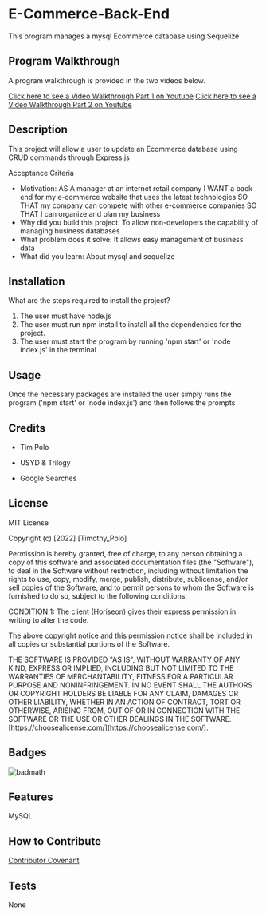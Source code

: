 # E-Commerce-Back-End

This program manages a mysql Ecommerce database using Sequelize


## Program Walkthrough

A program walkthrough is provided in the two videos below.

[Click here to see a Video Walkthrough Part 1 on Youtube](https://www.youtube.com/watch?v=OQ8SU1vlj4w)
[Click here to see a Video Walkthrough Part 2 on Youtube](https://www.youtube.com/watch?v=S7OvpjeLjDw)

## Description

This project will allow a user to update an Ecommerce database using CRUD commands through Express.js

Acceptance Criteria

- Motivation: 
AS A manager at an internet retail company
I WANT a back end for my e-commerce website that uses the latest technologies
SO THAT my company can compete with other e-commerce companies
SO THAT I can organize and plan my business
- Why did you build this project: 
To allow non-developers the capability of managing business databases
- What problem does it solve: 
It allows easy management of business data
- What did you learn: 
About mysql and sequelize


## Installation

What are the steps required to install the project? 

1. The user must have node.js
2. The user must run npm install to install all the dependencies for the project.
3. The user must start the program by running 'npm start' or 'node index.js' in the terminal

## Usage

Once the necessary packages are installed the user simply runs the program ('npm start' or 'node index.js') and then follows the prompts 

## Credits

- Tim Polo

- USYD & Trilogy

- Google Searches

## License

MIT License

Copyright (c) [2022] [Timothy_Polo]

Permission is hereby granted, free of charge, to any person obtaining a copy
of this software and associated documentation files (the "Software"), to deal
in the Software without restriction, including without limitation the rights
to use, copy, modify, merge, publish, distribute, sublicense, and/or sell
copies of the Software, and to permit persons to whom the Software is
furnished to do so, subject to the following conditions:

CONDITION 1: The client (Horiseon) gives their express permission in writing to alter the code.

The above copyright notice and this permission notice shall be included in all
copies or substantial portions of the Software.

THE SOFTWARE IS PROVIDED "AS IS", WITHOUT WARRANTY OF ANY KIND, EXPRESS OR
IMPLIED, INCLUDING BUT NOT LIMITED TO THE WARRANTIES OF MERCHANTABILITY,
FITNESS FOR A PARTICULAR PURPOSE AND NONINFRINGEMENT. IN NO EVENT SHALL THE
AUTHORS OR COPYRIGHT HOLDERS BE LIABLE FOR ANY CLAIM, DAMAGES OR OTHER
LIABILITY, WHETHER IN AN ACTION OF CONTRACT, TORT OR OTHERWISE, ARISING FROM,
OUT OF OR IN CONNECTION WITH THE SOFTWARE OR THE USE OR OTHER DEALINGS IN THE
SOFTWARE. [https://choosealicense.com/](https://choosealicense.com/).


## Badges

![badmath](https://img.shields.io/github/languages/top/lernantino/badmath)


## Features

MySQL

## How to Contribute

[Contributor Covenant](https://www.contributor-covenant.org/) 

## Tests

None

